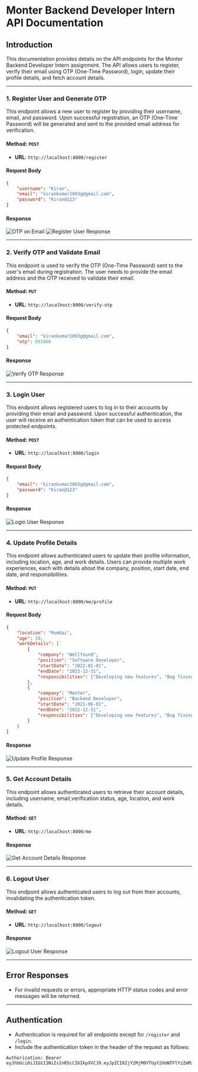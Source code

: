 # Monter Backend Developer Intern API Documentation

## Introduction
This documentation provides details on the API endpoints for the Monter Backend Developer Intern assignment. The API allows users to register, verify their email using OTP (One-Time Password), login, update their profile details, and fetch account details.

---

### 1. Register User and Generate OTP

This endpoint allows a new user to register by providing their username, email, and password. Upon successful registration, an OTP (One-Time Password) will be generated and sent to the provided email address for verification.

#### Method: `POST`
- **URL**: `http://localhost:8000/register`

#### Request Body

```json
{
    "username": "Kiran",
    "email": "kirankumar2003g@gmail.com",
    "password": "Kiran@123"
}
```


#### Response
![OTP on Email](screenshots/otp_verification_on_email.png)
![Register User Response](screenshots/verify_otp_response.png)

---

### 2. Verify OTP and Validate Email

This endpoint is used to verify the OTP (One-Time Password) sent to the user's email during registration. The user needs to provide the email address and the OTP received to validate their email.

#### Method: `PUT`
- **URL**: `http://localhost:8000/verify-otp`

#### Request Body

```json
{
    "email": "kirankumar2003g@gmail.com",
    "otp": 691866
}
```

#### Response
![Verify OTP Response](screenshots/verify_otp_response.png)

---

### 3. Login User

This endpoint allows registered users to log in to their accounts by providing their email and password. Upon successful authentication, the user will receive an authentication token that can be used to access protected endpoints.

#### Method: `POST`
- **URL**: `http://localhost:8000/login`

#### Request Body

```json
{
    "email": "kirankumar2003g@gmail.com",
    "password": "Kiran@123"
}
```

#### Response

![Login User Response](screenshots/login_response.png)

---

### 4. Update Profile Details

This endpoint allows authenticated users to update their profile information, including location, age, and work details. Users can provide multiple work experiences, each with details about the company, position, start date, end date, and responsibilities.

#### Method: `PUT`
- **URL**: `http://localhost:8000/me/profile`

#### Request Body

```json
{
    "location": "Mumbai",
    "age": 20,
    "workDetails": [
        {
            "company": "Wellfound",
            "position": "Software Developer",
            "startDate": "2022-01-01",
            "endDate": "2023-12-31",
            "responsibilities": ["Developing new features", "Bug fixing", "Code reviews"]
        },
        {
            "company": "Monter",
            "position": "Backend Developer",
            "startDate": "2021-06-01",
            "endDate": "2021-12-31",
            "responsibilities": ["Developing new features", "Bug fixing", "Code reviews", "Testing applications"]
        }
    ]
}
```

#### Response

![Update Profile Response](screenshots/update_profile_response.png)

---

### 5. Get Account Details

This endpoint allows authenticated users to retrieve their account details, including username, email,verification status, age, location, and work details.

#### Method: `GET`
- **URL**: `http://localhost:8000/me`

#### Response

![Get Account Details Response](screenshots/get_account_response.png)

---

### 6. Logout User

This endpoint allows authenticated users to log out from their accounts, invalidating the authentication token.

#### Method: `GET`
- **URL**: `http://localhost:8000/logout`

#### Response

![Logout User Response](screenshots/logout_response.png)

---

## Error Responses
- For invalid requests or errors, appropriate HTTP status codes and error messages will be returned.

---

## Authentication
- Authentication is required for all endpoints except for `/register` and `/login`.
- Include the authentication token in the header of the request as follows:

```http
Authorization: Bearer eyJhbGciOiJIUzI1NiIsInR5cCI6IkpXVCJ9.eyJpZCI6IjY2MjM0YTUyY2VmNTFlYzZmMzAzYWI1YSIsImlhdCI6MTcxMzU4ODkzMSwiZXhwIjoxNzE0MDIwOTMxfQ.1YTaC2bLoqG5SKEK38H2tjf4PcFQXv0BJfFQ5UkaV70
